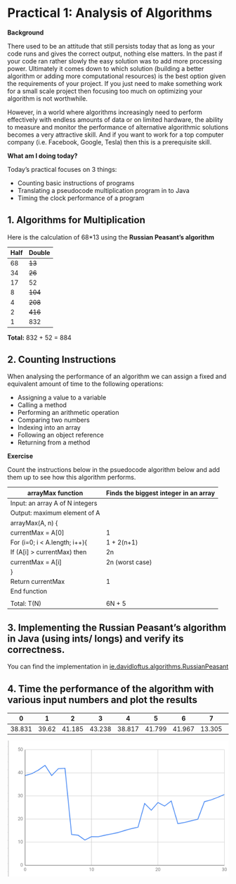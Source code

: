 # Practical 1: Analysis of Algorithms

**Background**

There used to be an attitude that still persists today that as long as your code runs and gives the correct output,
nothing else matters. In the past if your code ran rather slowly the easy solution was to add more processing power.
Ultimately it comes down to which solution (building a better algorithm or adding more computational resources) is the
best option given the requirements of your project. If you just need to make something work for a small scale project
then focusing too much on optimizing your algorithm is not worthwhile. 

However, in a world where algorithms increasingly need to perform effectively with endless amounts of data or on limited
hardware, the ability to measure and monitor the performance of alternative algorithmic solutions becomes a very
attractive skill. And if you want to work for a top computer company (i.e. Facebook, Google, Tesla) then this is a
prerequisite skill. 

**What am I doing today?**

Today’s practical focuses on 3 things: 
- Counting basic instructions of programs
- Translating a pseudocode multiplication program in to Java
- Timing the clock performance of a program


## 1. Algorithms for Multiplication

Here is the calculation of 68*13 using the **Russian Peasant’s algorithm**

| Half | Double  |
|------|---------|
| 68   | ~~13~~  |
| 34   | ~~26~~  |
| 17   | 52      |
| 8    | ~~104~~ |
| 4    | ~~208~~ |
| 2    | ~~416~~ |
| 1    | 832     |
**Total:** 832 + 52 = 884

## 2. Counting Instructions

When analysing the performance of an algorithm we can assign a fixed and equivalent amount of time to the following operations: 
- Assigning a value to a variable
- Calling a method
- Performing an arithmetic operation
- Comparing two numbers
- Indexing into an array
- Following an object reference
- Returning from a method

__**Exercise**__

Count the instructions below in the psuedocode algorithm below and add them up to see how this algorithm performs. 

| arrayMax function               | Finds the biggest integer in an array |
|---------------------------------|---------------------------------------|
| Input: an array A of N integers |                                       |
| Output: maximum element of A    |                                       |
| arrayMax(A, n) {                |                                       |
| currentMax = A\[0\]             | 1                                     |
| For (i=0; i < A.length; i++){   | 1 + 2(n+1)                            |
| If (A\[i\] > currentMax) then   | 2n                                    |
| currentMax = A\[i\]             | 2n (worst case)                       |
| }                               |                                       |
| Return currentMax               | 1                                     |
| End function                    |                                       |
|                                 |                                       |
| Total: T(N)                     | 6N + 5                                |

## 3. Implementing the Russian Peasant’s algorithm in Java (using ints/ longs) and verify its correctness. 

You can find the implementation in
[ie.davidloftus.algorithms.RussianPeasant](../src/main/java/ie/davidloftus/algorithms/RussianPeasant.java)

## 4. Time the performance of the algorithm with various input numbers and plot the results

| 0      | 1     | 2      | 3      | 4      | 5      | 6      | 7      | 8      | 9      | 10     | 11     | 12     | 13     | 14    | 15     | 16    | 17     | 18     | 19     | 20     | 21     | 22     | 23     | 24     | 25     | 26     | 27    | 28     | 29     | 30     |
|--------|-------|--------|--------|--------|--------|--------|--------|--------|--------|--------|--------|--------|--------|-------|--------|-------|--------|--------|--------|--------|--------|--------|--------|--------|--------|--------|-------|--------|--------|--------|
| 38.831 | 39.62 | 41.185 | 43.238 | 38.817 | 41.799 | 41.967 | 13.305 | 12.969 | 10.895 | 12.369 | 12.348 | 12.983 | 13.556 | 14.15 | 15.037 | 15.84 | 16.468 | 26.721 | 23.815 | 27.147 | 25.617 | 27.782 | 17.991 | 18.508 | 19.227 | 19.884 | 27.51 | 28.285 | 29.368 | 30.618 |

![Performance of Russian Peasant's algorithm](russian_perf.png)